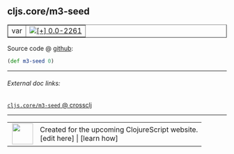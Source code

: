 ## cljs.core/m3-seed



 <table border="1">
<tr>
<td>var</td>
<td><a href="https://github.com/cljsinfo/cljs-api-docs/tree/0.0-2261"><img valign="middle" alt="[+] 0.0-2261" title="Added in 0.0-2261" src="https://img.shields.io/badge/+-0.0--2261-lightgrey.svg"></a> </td>
</tr>
</table>









Source code @ [github](https://github.com/clojure/clojurescript/blob/r3291/src/main/cljs/cljs/core.cljs#L678):

```clj
(def m3-seed 0)
```

<!--
Repo - tag - source tree - lines:

 <pre>
clojurescript @ r3291
└── src
    └── main
        └── cljs
            └── cljs
                └── <ins>[core.cljs:678](https://github.com/clojure/clojurescript/blob/r3291/src/main/cljs/cljs/core.cljs#L678)</ins>
</pre>

-->

---



###### External doc links:

[`cljs.core/m3-seed` @ crossclj](http://crossclj.info/fun/cljs.core.cljs/m3-seed.html)<br>

---

 <table>
<tr><td>
<img valign="middle" align="right" width="48px" src="http://i.imgur.com/Hi20huC.png">
</td><td>
Created for the upcoming ClojureScript website.<br>
[edit here] | [learn how]
</td></tr></table>

[edit here]:https://github.com/cljsinfo/cljs-api-docs/blob/master/cljsdoc/cljs.core/m3-seed.cljsdoc
[learn how]:https://github.com/cljsinfo/cljs-api-docs/wiki/cljsdoc-files

<!--

This information was too distracting to show to readers, but I'll leave it
commented here since it is helpful to:

- pretty-print the data used to generate this document
- and show how to retrieve that data



The API data for this symbol:

```clj
{:ns "cljs.core",
 :name "m3-seed",
 :type "var",
 :source {:code "(def m3-seed 0)",
          :title "Source code",
          :repo "clojurescript",
          :tag "r3291",
          :filename "src/main/cljs/cljs/core.cljs",
          :lines [678]},
 :full-name "cljs.core/m3-seed",
 :full-name-encode "cljs.core/m3-seed",
 :history [["+" "0.0-2261"]]}

```

Retrieve the API data for this symbol:

```clj
;; from Clojure REPL
(require '[clojure.edn :as edn])
(-> (slurp "https://raw.githubusercontent.com/cljsinfo/cljs-api-docs/catalog/cljs-api.edn")
    (edn/read-string)
    (get-in [:symbols "cljs.core/m3-seed"]))
```

-->
